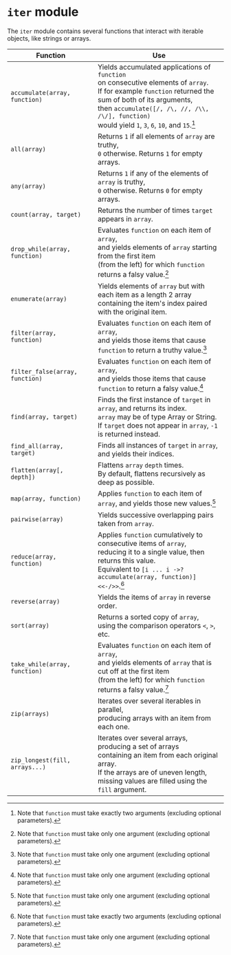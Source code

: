 # `iter` module

The `iter` module contains several functions that interact with iterable objects, like strings or arrays.

<center>

Function                        | Use
---                             | ---
`accumulate(array, function)`   | Yields accumulated applications of `function`<br>on consecutive elements of `array`.<br>If for example `function` returned the sum of both of its arguments,<br>then `accumulate([/, /\, //, /\\, /\/], function)`<br>would yield `1`, `3`, `6`, `10`, and `15`.[^2]
`all(array)`                    | Returns `1` if all elements of `array` are truthy,<br>`0` otherwise. Returns `1` for empty arrays.
`any(array)`                    | Returns `1` if any of the elements of `array` is truthy,<br>`0` otherwise. Returns `0` for empty arrays.
`count(array, target)`          | Returns the number of times `target` appears in `array`.
`drop_while(array, function)`   | Evaluates `function` on each item of `array`,<br>and yields elements of `array` starting from the first item<br>(from the left) for which `function` returns a falsy value.[^1]
`enumerate(array)`              | Yields elements of `array` but with each item as a length 2 array<br>containing the item's index paired with the original item.
`filter(array, function)`       | Evaluates `function` on each item of `array`,<br>and yields those items that cause `function` to return a truthy value.[^1]
`filter_false(array, function)` | Evaluates `function` on each item of `array`,<br>and yields those items that cause `function` to return a falsy value.[^1]
`find(array, target)`           | Finds the first instance of `target` in `array`, and returns its index.<br>`array` may be of type Array or String.<br>If `target` does not appear in `array`, `-1` is returned instead.
`find_all(array, target)`       | Finds all instances of `target` in `array`, and yields their indices.
`flatten(array[, depth])`       | Flattens `array` `depth` times.<br>By default, flattens recursively as deep as possible.
`map(array, function)`          | Applies `function` to each item of `array`, and yields those new values.[^1]
`pairwise(array)`               | Yields successive overlapping pairs taken from `array`.
`reduce(array, function)`       | Applies `function` cumulatively to consecutive items of `array`,<br>reducing it to a single value, then returns this value.<br>Equivalent to `[i ... i ->? accumulate(array, function)]<<-/>>`.[^2]
`reverse(array)`                | Yields the items of `array` in reverse order.
`sort(array)`                   | Returns a sorted copy of `array`,<br>using the comparison operators `<`, `>`, etc.
`take_while(array, function)`   | Evaluates `function` on each item of `array`,<br>and yields elements of `array` that is cut off at the first item<br>(from the left) for which `function` returns a falsy value.[^1]
`zip(arrays)`                   | Iterates over several iterables in parallel,<br>producing arrays with an item from each one.
`zip_longest(fill, arrays...)`  | Iterates over several arrays, producing a set of arrays<br>containing an item from each original array.<br>If the arrays are of uneven length,<br>missing values are filled using the `fill` argument.

</center>

[^1]: Note that `function` must take only one argument (excluding optional parameters).

[^2]: Note that `function` must take exactly two arguments (excluding optional parameters).
